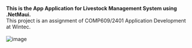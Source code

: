 <b>This is the App Application for Livestock Management System using .NetMaui.</b><br>
This project is an assignment of COMP609/2401 Application Development at Wintec.<br> <br>
![image](https://github.com/NZunnie/LiveStockManagement_GUI/assets/136185870/f164c670-0e64-4dc5-91b2-e796dc052b46)
